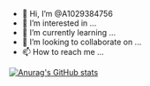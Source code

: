 - 👋 Hi, I’m @A1029384756
- 👀 I’m interested in ...
- 🌱 I’m currently learning ...
- 💞️ I’m looking to collaborate on ...
- 📫 How to reach me ...

<!---
A1029384756/A1029384756 is a ✨ special ✨ repository because its `README.md` (this file) appears on your GitHub profile.
You can click the Preview link to take a look at your changes.
--->
[![Anurag's GitHub stats](https://github-readme-stats.vercel.app/api?username=A1029384756&show_icons=true&theme=gruvbox)](https://github.com/anuraghazra/github-readme-stats)
